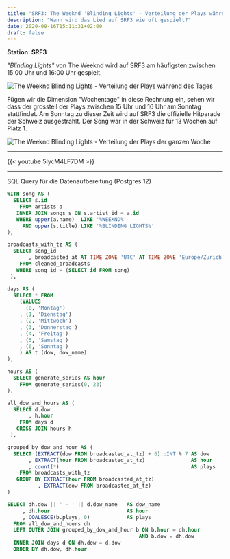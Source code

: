 ```yaml
---
title: "SRF3: The Weeknd 'Blinding Lights' - Verteilung der Plays während des Tages"
description: "Wann wird das Lied auf SRF3 wie oft gespielt?"
date: 2020-09-16T15:11:31+02:00
draft: false
---
```


**Station: SRF3**

_"Blinding Lights"_ von The Weeknd wird auf SRF3 am häufigsten zwischen 15:00 Uhr und 16:00 Uhr gespielt.

![The Weeknd Blinding Lights - Verteilung der Plays während des Tages](image.png)

Fügen wir die Dimension "Wochentage" in diese Rechnung ein, sehen wir dass der grossteil der Plays zwischen 15 Uhr und 16 Uhr am Sonntag stattfindet. Am Sonntag zu dieser Zeit wird auf SRF3 die offizielle Hitparade der Schweiz ausgestrahlt. Der Song war in der Schweiz für 13 Wochen auf Platz 1.

![The Weeknd Blinding Lights - Verteilung der Plays der ganzen Woche](pivot.png)

---

{{< youtube 5lycM4LF7DM >}}

---

SQL Query für die Datenaufbereitung (Postgres 12)

```sql
WITH song AS (
  SELECT s.id
    FROM artists a
   INNER JOIN songs s ON s.artist_id = a.id
   WHERE upper(a.name)  LIKE '%WEEKND%'
     AND upper(s.title) LIKE '%BLINDING LIGHTS%'
),

broadcasts_with_tz AS (
  SELECT song_id
       , broadcasted_at AT TIME ZONE 'UTC' AT TIME ZONE 'Europe/Zurich' AS broadcasted_at_tz
    FROM cleaned_broadcasts
   WHERE song_id = (SELECT id FROM song)
 ),

days AS (
  SELECT * FROM
    (VALUES
      (0, 'Montag')
    , (1, 'Dienstag')
    , (2, 'Mittwoch')
    , (3, 'Donnerstag')
    , (4, 'Freitag')
    , (5, 'Samstag')
    , (6, 'Sonntag')
    ) AS t (dow, dow_name)
),

hours AS (
  SELECT generate_series AS hour
    FROM generate_series(0, 23)
),

all_dow_and_hours AS (
  SELECT d.dow
       , h.hour
    FROM days d
   CROSS JOIN hours h
 ),

grouped_by_dow_and_hour AS (
  SELECT (EXTRACT(dow FROM broadcasted_at_tz) + 6)::INT % 7 AS dow
       , EXTRACT(hour FROM broadcasted_at_tz)               AS hour
       , count(*)                                           AS plays
    FROM broadcasts_with_tz
   GROUP BY EXTRACT(hour FROM broadcasted_at_tz)
          , EXTRACT(dow FROM broadcasted_at_tz)
)

SELECT dh.dow || ' - ' || d.dow_name   AS dow_name
     , dh.hour                         AS hour
     , COALESCE(b.plays, 0)            AS plays
  FROM all_dow_and_hours dh
  LEFT OUTER JOIN grouped_by_dow_and_hour b ON b.hour = dh.hour 
                                           AND b.dow = dh.dow
  INNER JOIN days d ON dh.dow = d.dow
  ORDER BY dh.dow, dh.hour
```
